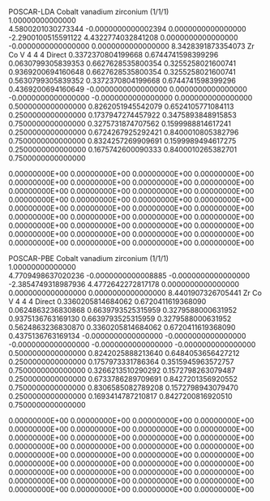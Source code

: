 POSCAR-LDA
Cobalt vanadium zirconium (1/1/1)       
   1.00000000000000     
     4.5800201030273344   -0.0000000000002394    0.0000000000000000
    -2.2900100515591122    4.4322774032841208    0.0000000000000000
    -0.0000000000000000    0.0000000000000000    8.3428391873354073
   Zr   Co   V 
     4     4     4
Direct
  0.3372370804199668  0.6744741598399296  0.0630799305839353
  0.6627628535800354  0.3255258021600741  0.9369200694160648
  0.6627628535800354  0.3255258021600741  0.5630799305839352
  0.3372370804199668  0.6744741598399296  0.4369200694160649
 -0.0000000000000000  0.0000000000000000 -0.0000000000000000
 -0.0000000000000000  0.0000000000000000  0.5000000000000000
  0.8262051945542079  0.6524105771084113  0.2500000000000000
  0.1737947274457922  0.3475893848915853  0.7500000000000000
  0.3275731874707562  0.1599988814617241  0.2500000000000000
  0.6724267925292421  0.8400010805382796  0.7500000000000000
  0.8324257269909691  0.1599989494617275  0.2500000000000000
  0.1675742600090333  0.8400010265382701  0.7500000000000000
 
  0.00000000E+00  0.00000000E+00  0.00000000E+00
  0.00000000E+00  0.00000000E+00  0.00000000E+00
  0.00000000E+00  0.00000000E+00  0.00000000E+00
  0.00000000E+00  0.00000000E+00  0.00000000E+00
  0.00000000E+00  0.00000000E+00  0.00000000E+00
  0.00000000E+00  0.00000000E+00  0.00000000E+00
  0.00000000E+00  0.00000000E+00  0.00000000E+00
  0.00000000E+00  0.00000000E+00  0.00000000E+00
  0.00000000E+00  0.00000000E+00  0.00000000E+00
  0.00000000E+00  0.00000000E+00  0.00000000E+00
  0.00000000E+00  0.00000000E+00  0.00000000E+00
  0.00000000E+00  0.00000000E+00  0.00000000E+00

POSCAR-PBE
Cobalt vanadium zirconium (1/1/1)       
   1.00000000000000     
     4.7709498637020236   -0.0000000000008885   -0.0000000000000000
    -2.3854749318987936    4.4772642272817178    0.0000000000000000
     0.0000000000000000    0.0000000000000000    8.4401907326705441
   Zr   Co   V 
     4     4     4
Direct
  0.3360205814684062  0.6720411619368090  0.0624863236830868
  0.6639793525315959  0.3279588000631952  0.9375136763169130
  0.6639793525315959  0.3279588000631952  0.5624863236830870
  0.3360205814684062  0.6720411619368090  0.4375136763169134
 -0.0000000000000000 -0.0000000000000000 -0.0000000000000000
 -0.0000000000000000 -0.0000000000000000  0.5000000000000000
  0.8242025888213640  0.6484053656427212  0.2500000000000000
  0.1757973331786364  0.3515945963572757  0.7500000000000000
  0.3266213510290292  0.1572798263079487  0.2500000000000000
  0.6733786289709691  0.8427201356920552  0.7500000000000000
  0.8306585082789208  0.1572798943079470  0.2500000000000000
  0.1693414787210817  0.8427200816920510  0.7500000000000000
 
  0.00000000E+00  0.00000000E+00  0.00000000E+00
  0.00000000E+00  0.00000000E+00  0.00000000E+00
  0.00000000E+00  0.00000000E+00  0.00000000E+00
  0.00000000E+00  0.00000000E+00  0.00000000E+00
  0.00000000E+00  0.00000000E+00  0.00000000E+00
  0.00000000E+00  0.00000000E+00  0.00000000E+00
  0.00000000E+00  0.00000000E+00  0.00000000E+00
  0.00000000E+00  0.00000000E+00  0.00000000E+00
  0.00000000E+00  0.00000000E+00  0.00000000E+00
  0.00000000E+00  0.00000000E+00  0.00000000E+00
  0.00000000E+00  0.00000000E+00  0.00000000E+00
  0.00000000E+00  0.00000000E+00  0.00000000E+00


